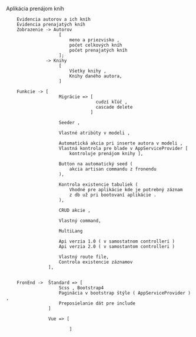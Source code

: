 Aplikácia prenájom kníh

        Evidencia autorov a ich kníh 
        Evidencia prenajatých kníh
        Zobrazenie -> Autorov 
                        [ 
                            meno a priezvisko ,
                            počet celkových kníh 
                            počet prenajatých kníh
                        ];
                   -> Knihy 
                        [
                            Všetky knihy , 
                            Knihy daného autora,
                        ]

        Funkcie -> [
                        Migrácie => [ 
                                      cudzí kľúč , 
                                      cascade delete 
                                    ] 

                        Seeder , 

                        Vlastné atribúty v modeli ,

                        Automatická akcia pri inserte autora v modeli ,
                        Vlastná kontrola pre blade v AppServiceProvider [
                            kontroluje prenájom knihy ],

                        Button na automatický seed ( 
                            akcia artisan commandu z fronendu
                        ),

                        Kontrola existencie tabuliek (
                            Vhodné pre aplikácie kde je potrebný záznam 
                            z db už pri bootovaní aplikácie . 
                        ),
                        
                        CRUD akcie ,

                        Vlastný command,
                        
                        MultiLang
                        
                        Api verzia 1.0 ( v samostatnom controlleri ) 
                        Api verzia 2.0 ( v samostantom controlleri ) 
                        
                        Vlastný route file,
                        Controla existencie záznamov
                    ],

                             
        FronEnd ->  Štandard => [
                        Scss , Bootstrap4 
                        Paginácia v bootstrap štýle ( AppServiceProvider ) ,
                        Preposielanie dát pre include 
                    ]
                    
                    Vue => [
                            
                            ]
    
